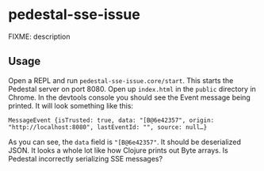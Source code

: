 # pedestal-sse-issue

FIXME: description

## Usage

Open a REPL and run `pedestal-sse-issue.core/start`. This starts the Pedestal server on port 8080.
Open up `index.html` in the `public` directory in Chrome. In the devtools console you should see the Event
message being printed. It will look something like this: 

```
MessageEvent {isTrusted: true, data: "[B@6e42357", origin: "http://localhost:8080", lastEventId: "", source: null…}
```

As you can see, the `data` field is `"[B@6e42357"`. It should be deserialized JSON. It looks a whole lot like how 
Clojure prints out Byte arrays. Is Pedestal incorrectly serializing SSE messages?